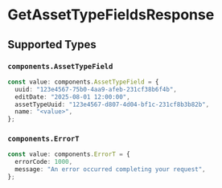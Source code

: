 # GetAssetTypeFieldsResponse


## Supported Types

### `components.AssetTypeField`

```typescript
const value: components.AssetTypeField = {
  uuid: "123e4567-75b0-4aa9-afeb-231cf38b6f4b",
  editDate: "2025-08-01 12:00:00",
  assetTypeUuid: "123e4567-d807-4d04-bf1c-231cf8b3b82b",
  name: "<value>",
};
```

### `components.ErrorT`

```typescript
const value: components.ErrorT = {
  errorCode: 1000,
  message: "An error occurred completing your request",
};
```


